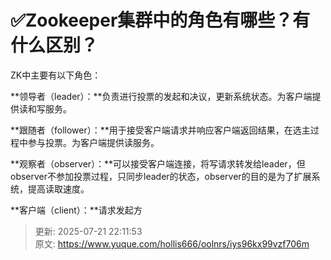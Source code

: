 # ✅Zookeeper集群中的角色有哪些？有什么区别？

ZK中主要有以下角色：



**领导者（leader）：**负责进行投票的发起和决议，更新系统状态。为客户端提供读和写服务。



**跟随者（follower）：**用于接受客户端请求并响应客户端返回结果，在选主过程中参与投票。为客户端提供读服务。



**观察者（observer）：**可以接受客户端连接，将写请求转发给leader，但observer不参加投票过程，只同步leader的状态，observer的目的是为了扩展系统，提高读取速度。



**客户端（client）：**请求发起方



> 更新: 2025-07-21 22:11:53  
> 原文: <https://www.yuque.com/hollis666/oolnrs/iys96kx99vzf706m>
